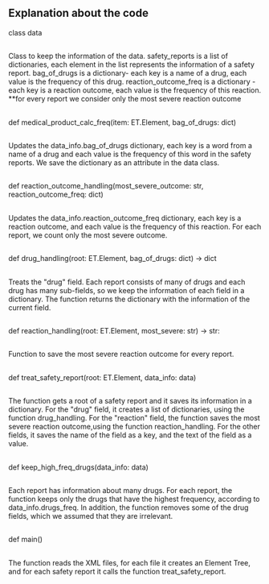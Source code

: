 ## Explanation about the code ##

class data
##
Class to keep the information of the data.
safety_reports is a list of dictionaries,
each element in the list represents the information of a safety report.
bag_of_drugs is a dictionary- each key is a name of a drug,
                            each value is the frequency of this drug.
reaction_outcome_freq is a dictionary - each key is a reaction outcome,
                                        each value is the frequency of this reaction.
                                        **for every report we consider only the most severe reaction outcome
##

def medical_product_calc_freq(item: ET.Element, bag_of_drugs: dict)
##
Updates the data_info.bag_of_drugs dictionary, each key is a word from a name of a drug
and each value is the frequency of this word in the safety reports.
We save the dictionary as an attribute in the data class.
##

def reaction_outcome_handling(most_severe_outcome: str, reaction_outcome_freq: dict)
##
Updates the data_info.reaction_outcome_freq dictionary,
each key is a reaction outcome, and each value is the frequency of this reaction.
For each report, we count only the most severe outcome.
##

def drug_handling(root: ET.Element, bag_of_drugs: dict) -> dict
##
Treats the "drug" field.
Each report consists of many of drugs and each drug has many sub-fields,
so we keep the information of each field in a dictionary.
The function returns the dictionary with the information of the current field.
##

def reaction_handling(root: ET.Element, most_severe: str) -> str:
##
Function to save the most severe reaction outcome for every report.
##


def treat_safety_report(root: ET.Element, data_info: data)
##
The function gets a root of a safety report and it saves its information in a dictionary.
For the "drug" field, it creates a list of dictionaries, using the function drug_handling.
For the "reaction" field, the function saves the most severe reaction outcome,using the function reaction_handling.
For the other fields, it saves the name of the field as a key,
and the text of the field as a value.
##

def keep_high_freq_drugs(data_info: data)
##
Each report has information about many drugs.
For each report, the function keeps only the drugs that have the highest frequency, according to data_info.drugs_freq.
In addition, the function removes some of the drug fields, which we assumed that they are irrelevant.
##

def main()
##
The function reads the XML files, for each file it creates an Element Tree,
and for each safety report it calls the function treat_safety_report.
##
